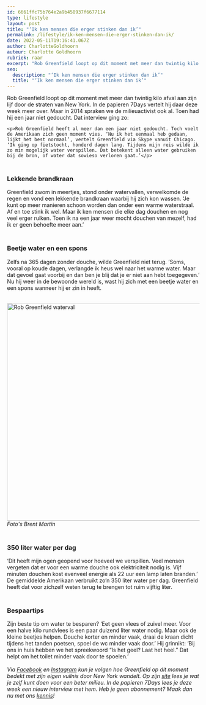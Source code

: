 ```yaml
---
id: 6661ffc75b764e2a9b458937f6677114
type: lifestyle
layout: post
title: "‘Ik ken mensen die erger stinken dan ik’"
permalink: /lifestyle/ik-ken-mensen-die-erger-stinken-dan-ik/
date: 2022-05-11T19:16:41.067Z
author: CharlotteGoldhoorn
auteur: Charlotte Goldhoorn
rubriek: raar
excerpt: "Rob Greenfield loopt op dit moment met meer dan twintig kilo afval aan zijn lijf door de straten van New York. In de papieren 7Days vertelt hij daar deze week meer over. Maar in 2014 spraken we de milieuactivist ook al. Toen had hij een jaar niet gedoucht. Dat interview ging zo:   "
seo:
  description: "‘Ik ken mensen die erger stinken dan ik’"
  title: "‘Ik ken mensen die erger stinken dan ik’"
---
```

Rob Greenfield loopt op dit moment met meer dan twintig kilo afval aan zijn lijf door de straten van New York. In de papieren 7Days vertelt hij daar deze week meer over. Maar in 2014 spraken we de milieuactivist ook al. Toen had hij een jaar niet gedoucht. Dat interview ging zo:   

    <p>Rob Greenfield heeft al meer dan een jaar niet gedoucht. Toch voelt de Amerikaan zich geen moment vies. ‘Nu ik het eenmaal heb gedaan, lijkt het best normaal’, vertelt Greenfield via Skype vanuit Chicago. ‘Ik ging op fietstocht, honderd dagen lang. Tijdens mijn reis wilde ik zo min mogelijk water verspillen. Dat betekent alleen water gebruiken bij de bron, of water dat sowieso verloren gaat.’</p>
<h3><br>Lekkende brandkraan</h3>
<p>Greenfield zwom in meertjes, stond onder watervallen, verwelkomde de regen en vond een lekkende brandkraan waarbij hij zich kon wassen. ‘Je kunt op meer manieren schoon worden dan onder een warme waterstraal. Af en toe stink ik wel. Maar ik ken mensen die elke dag douchen en nog veel erger ruiken. Toen ik na een jaar weer mocht douchen van mezelf, had ik er geen behoefte meer aan.’</p>
<h3><br>Beetje water en een spons</h3>
<p>Zelfs na 365 dagen zonder douche, wilde Greenfield niet terug. ‘Soms, vooral op koude dagen, verlangde ik heus wel naar het warme water. Maar dat gevoel gaat voorbij en dan ben je blij dat je er niet aan hebt toegegeven.’ Nu hij weer in de bewoonde wereld is, wast hij zich met een beetje water en een spons wanneer hij er zin in heeft.<br><br><div class="media media-element-container media-default"><div id="file-22507" class="file file-image file-image-jpeg">

        
  
  <div class="content">
    <img alt="Rob Greenfield waterval" title="Foto Brent Martin" height="567" width="850" class="media-element file-default" src="/sites/default/files/Rob%20Greenfield%20Brent%20Martin%20waterval.jpg">  </div>

  
</div>
</div><em>Foto's Brent Martin</em>
<h3><br>350 liter water per dag</h3>
<p>‘Dit heeft mijn ogen geopend voor hoeveel we verspillen. Veel mensen vergeten dat er voor een warme douche ook elektriciteit nodig is. Vijf minuten douchen kost evenveel energie als 22 uur een lamp laten branden.’ De gemiddelde Amerikaan verbruikt zo’n 350 liter water per dag. Greenfield heeft dat voor zichzelf weten terug te brengen tot ruim vijftig liter.</p>
<h3><br>Bespaartips</h3>
<p>Zijn beste tip om water te besparen? ‘Eet geen vlees of zuivel meer. Voor een halve kilo rundvlees is een paar duizend liter water nodig. Maar ook de kleine beetjes helpen. Douche korter en minder vaak, draai de kraan dicht tijdens het tanden poetsen, spoel de wc minder vaak door.’ Hij grinnikt: ‘Bij ons in huis hebben we het spreekwoord “Is het geel? Laat het heel.” Dat helpt om het toilet minder vaak door te spoelen.’<br><br><em>Via <a href="https://www.facebook.com/RobGreenfield?fref=ts" target="_blank">Facebook</a> en <a href="https://www.instagram.com/robjgreenfield/" target="_blank">Instagram</a> kun je volgen hoe Greenfield op dit moment bedekt met zijn eigen vuilnis door New York wandelt. Op zijn <a href="http://robgreenfield.tv/" target="_blank">site</a> lees je wat je zelf kunt doen voor een beter milieu. In de papieren 7Days lees je deze week een nieuw interview met hem. Heb je geen abonnement? Maak dan nu met ons <a href="https://abonneren.sevendays.nl/abonneren/abonnementen/ae/artikel" target="_blank">kennis</a>!</em></p>  
